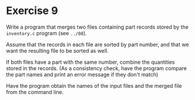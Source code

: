 # Exercise 9

Write a program that merges two files containing part records stored by the `inventory.c` program (see `../08`).

Assume that the records in each file are sorted by part number, and that we want the resulting file to be sorted as well.

If both files have a part with the same number, combine the quantities stored in the records. (As a consistency check, have the program compare the part names and print an error message if they don't match)

Have the program obtain the names of the input files and the merged file from the command line.
